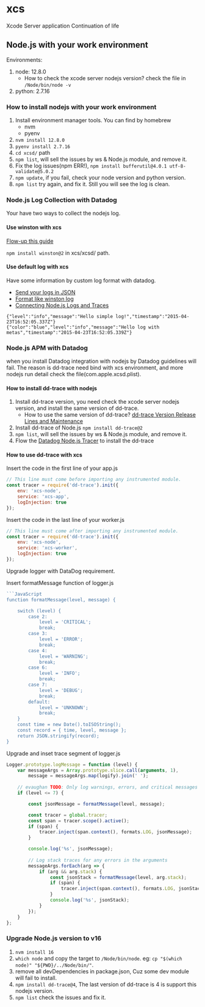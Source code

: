 # xcs

Xcode Server application Continuation of life

## Node.js with your work environment

Environments:

1. node: 12.8.0
    * How to check the xcode server nodejs version? check the file in `/Node/bin/node -v`
2. python: 2.7.16

### How to install nodejs with your work environment

1. Install environment manager tools. You can find by homebrew
    * nvm
    * pyenv
2. `nvm install 12.8.0`
3. `pyenv install 2.7.16`
4. `cd xcsd/` path
5. `npm list`, will sell the issues by ws & Node.js module, and remove it.
6. Fix the log issues(npm ERR!), `npm install bufferutil@4.0.1 utf-8-validate@5.0.2`
7. `npm update`, if you fail, check your node version and python version.
8. `npm list` try again, and fix it. Still you will see the log is clean.

### Node.js Log Collection with Datadog

Your have two ways to collect the nodejs log.

#### Use winston with xcs

[Flow-up this guide](https://docs.datadoghq.com/logs/log_collection/nodejs/?tab=winston30)

`npm install winston@2` in xcs/xcsd/ path.

#### Use default log with xcs

Have some information by custom log format with datadog.

* [Send your logs in JSON](https://us5.datadoghq.com/logs/onboarding/server)
* [Format like winston log](https://docs.datadoghq.com/logs/log_collection/nodejs/?tab=winston20)
* [Connecting Node.js Logs and Traces](https://docs.datadoghq.com/tracing/other_telemetry/connect_logs_and_traces/nodejs/)

```log
{"level":"info","message":"Hello simple log!","timestamp":"2015-04-23T16:52:05.337Z"}
{"color":"blue","level":"info","message":"Hello log with metas","timestamp":"2015-04-23T16:52:05.339Z"}
```

### Node.js APM with Datadog

when you install Datadog integration with nodejs by Datadog guidelines will fail.
The reason is dd-trace need bind with xcs environment, and more nodejs run detail check the file(com.apple.xcsd.plist).

#### How to install dd-trace with nodejs

1. Install dd-trace version, you need check the xcode server nodejs version, and install the same version of dd-trace.  
    * How to use the same version of dd-trace? [dd-trace Version Release Lines and Maintenance](https://github.com/DataDog/dd-trace-js#version-release-lines-and-maintenance)
2. Install dd-trace of Node.js `npm install dd-trace@2`
3. `npm list`, will sell the issues by ws & Node.js module, and remove it.
4. Flow the [Datadog Node.js Tracer](https://docs.datadoghq.com/tracing/setup/nodejs/) to install the dd-trace

#### How to use dd-trace with xcs

Insert the code in the first line of your app.js

```JavaScript
// This line must come before importing any instrumented module.
const tracer = require('dd-trace').init({
    env: 'xcs-node',
    service: 'xcs-app',
    logInjection: true
});
```

Insert the code in the last line of your worker.js

```JavaScript
// This line must come after importing any instrumented module.
const tracer = require('dd-trace').init({
    env: 'xcs-node',
    service: 'xcs-worker',
    logInjection: true
});
```

Upgrade logger with DataDog requirement.

Insert formatMessage function of logger.js

```JavaScript
```JavaScript
function formatMessage(level, message) {

    switch (level) {
        case 2:
            level = 'CRITICAL';
            break;
        case 3:
            level = 'ERROR';
            break;
        case 4:
            level = 'WARNING';
            break;
        case 6:
            level = 'INFO';
            break;
        case 7:
            level = 'DEBUG';
            break;
        default:
            level = 'UNKNOWN';
            break;
    }
    const time = new Date().toISOString();
    const record = { time, level, message };
    return JSON.stringify(record);
}
```

Upgrade and inset trace segment of logger.js

```JavaScript
Logger.prototype.logMessage = function (level) {
    var messageArgs = Array.prototype.slice.call(arguments, 1),
        message = messageArgs.map(logify).join(' ');
    
    // evaughan TODO: Only log warnings, errors, and critical messages (i.e. skip debug and info messages)
    if (level <= 7) {

        const jsonMessage = formatMessage(level, message);

        const tracer = global.tracer;
        const span = tracer.scope().active();
        if (span) {
            tracer.inject(span.context(), formats.LOG, jsonMessage);
        }

        console.log('%s', jsonMessage);
        
        // Log stack traces for any errors in the arguments
        messageArgs.forEach(arg => {
            if (arg && arg.stack) {
                const jsonStack = formatMessage(level, arg.stack);
                if (span) {
                    tracer.inject(span.context(), formats.LOG, jsonStack);
                }
                console.log('%s', jsonStack);
            }
        });
    }
};
```

### Upgrade Node.js version to v16

1. `nvm install 16`
2. `which node` and copy the target to `/Node/bin/node`. eg: `cp "$(which node)" "${PWD}/../Node/bin/"`.
3. remove all devDependencies in package.json, Cuz some dev module will fail to install.
4. `npm install dd-trace@4`, The last version of dd-trace is 4 is support this nodejs version.
5. `npm list` check the issues and fix it.
